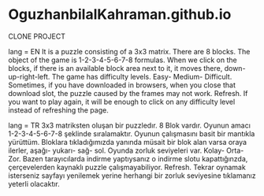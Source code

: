 # OguzhanbilalKahraman.github.io

CLONE PROJECT

lang = EN
It is a puzzle consisting of a 3x3 matrix. There are 8 blocks. The object of the game is 1-2-3-4-5-6-7-8 formulas.
When we click on the blocks, if there is an available block area next to it, it moves there, down-up-right-left.
The game has difficulty levels. Easy- Medium- Difficult.
Sometimes, if you have downloaded in browsers, when you close that download slot, the puzzle caused by the frames may not work. Refresh.
If you want to play again, it will be enough to click on any difficulty level instead of refreshing the page.



lang = TR
 3x3 matriksten oluşan bir puzzledır. 8 Blok vardır. Oyunun amacı 1-2-3-4-5-6-7-8 şeklinde sıralamaktır.
Oyunun çalışmasını basit bir mantıkla yürüttüm. Bloklara tıkladığımızda yanında müsait bir blok alan varsa oraya ilerler, aşağı- yukarı- sağ- sol.
Oyunda zorluk seviyeleri var. Kolay- Orta- Zor.
Bazen tarayıcılarda indirme yaptıysanız o indirme slotu kapattığınzda, çerçevelerden kaynaklı puzzle çalışmayabiliyor. Refresh. 
Tekrar oynamak isterseniz sayfayı yenilemek yerine herhangi bir zorluk seviyesine tıklamanız yeterli olacaktır.


